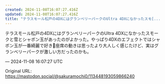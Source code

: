 ```yaml
---
created: 2024-11-08T16:07:27.416Z
updated: 2024-11-08T16:07:27.416Z
title: "テラスモール松戸の4DXにはグランベリーパークのUltra 4DXになかったスモ[...]"
---
```


<p>テラスモール松戸の4DXにはグランベリーパークのUltra 4DXになかったスモークと雪とシャボン玉があったのがよかった。やっぱり4DXのエフェクトではシャボン玉が一番綺麗で好き🫧座席の動きは思ったより大人しく感じたけど、実はグランベリーパークが激しい方だったのかも。</p>

&mdash; 2024-11-08 16:07:27 UTC

Original URL: https://mastodon.social/@sakuramochi0/113448193059866240
